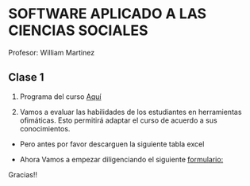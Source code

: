 # SOFTWARE APLICADO A LAS CIENCIAS SOCIALES
Profesor: William Martinez

## Clase 1

1. Programa del curso [Aquí](https://github.com/wamartinez/sacs/blob/main/Documents/PROGRAMASOFTWARE.pdf)

2. Vamos a evaluar las habilidades de los estudiantes en herramientas ofimáticas. Esto permitirá adaptar el curso de acuerdo a sus conocimientos.

- Pero antes por favor descarguen la siguiente tabla excel

- Ahora Vamos a empezar diligenciando el siguiente [formulario:](https://forms.gle/k8ENnTLwQxEMHTau7)

Gracias!!


